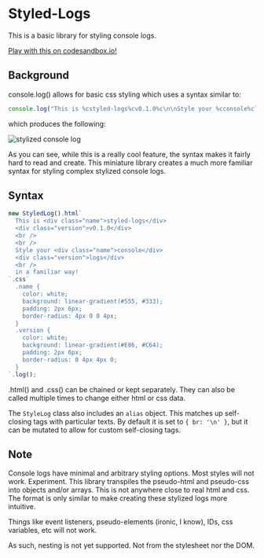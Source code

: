 # Styled-Logs

This is a basic library for styling console logs.

[Play with this on codesandbox.io!](https://codesandbox.io/s/styledconsolelogs-pc4lv)

## Background
console.log() allows for basic css styling which uses a syntax similar to:
```javascript
console.log("This is %cstyled-logs%cv0.1.0%c\n\nStyle your %cconsole%clogs%c\nin a familiar way!", "color: white; background: linear-gradient(#555, #333); padding: 2px 6px; border-radius: 4px 0 0 4px;", "color: white; background: linear-gradient(#E86, #C64); padding: 2px 6px; border-radius: 0 4px 4px 0;", "", "color: white; background: linear-gradient(#555, #333); padding: 2px 6px; border-radius: 4px 0 0 4px;", "color: white; background: linear-gradient(#E86, #C64); padding: 2px 6px; border-radius: 0 4px 4px 0;", "");
```
which produces the following:

![stylized console log](https://i.imgur.com/vwKcepp.png)

As you can see, while this is a really cool feature, the syntax makes it fairly hard to read and create.
This miniature library creates a much more familiar syntax for styling complex stylized console logs.

## Syntax
```javascript
new StyledLog().html`
  This is <div class="name">styled-logs</div>
  <div class="version">v0.1.0</div>
  <br />
  <br />
  Style your <div class="name">console</div>
  <div class="version">logs</div>
  <br />
  in a familiar way!
`.css`
  .name { 
    color: white;
    background: linear-gradient(#555, #333);
    padding: 2px 6px;
    border-radius: 4px 0 0 4px;
  }
  .version {
    color: white;
    background: linear-gradient(#E86, #C64);
    padding: 2px 6px;
    border-radius: 0 4px 4px 0;
  }
`.log();
```

.html() and .css() can be chained or kept separately. They can also be called multiple times to change either html or css data.

The `StyleLog` class also includes an `alias` object. This matches up self-closing tags with particular texts. By default it is set to `{ br: '\n' }`, but it can be mutated to allow for custom self-closing tags.

## Note
Console logs have minimal and arbitrary styling options. Most styles will not work. Experiment.
This library transpiles the pseudo-html and pseudo-css into objects and/or arrays. This is not anywhere close to real html and css. 
The format is only similar to make creating these stylized logs more intuitive. 

Things like event listeners, pseudo-elements (ironic, I know), IDs, css variables, etc will not work.

As such, nesting is not yet supported. Not from the stylesheet nor the DOM.
